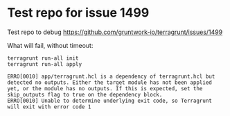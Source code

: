 # Test repo for issue 1499

Test repo to debug  https://github.com/gruntwork-io/terragrunt/issues/1499


What will fail, without timeout:
```
terragrunt run-all init
terragrunt run-all apply

ERRO[0010] app/terragrunt.hcl is a dependency of terragrunt.hcl but detected no outputs. Either the target module has not been applied yet, or the module has no outputs. If this is expected, set the skip_outputs flag to true on the dependency block. 
ERRO[0010] Unable to determine underlying exit code, so Terragrunt will exit with error code 1 

```
